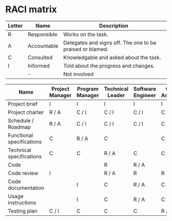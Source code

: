 # RACI matrix



| Letter | Name        | Description                                               |
| ------ | ----------- | --------------------------------------------------------- |
| R      | Responsible | Works on the task.                                        |
| A      | Accountable | Delegates and signs off. The one to be praised or blamed. |
| C      | Consulted   | Knowledgable and asked about the task.                    |
| I      | Informed    | Told about the progress and changes.                      |
| |- | Not involved |



| Name                      | Project Manager | Program Manager | Technical Leader | Software Engineer | Quality Assurance | Client | Stakeholders |
| ------------------------- | --------------- | --------------- | ---------------- | ----------------- | ----------------- | ------ | ------------ |
| Project brief             | I               | I               | I                | I                 | I                 | R / A  | C            |
| Project charter           | R / A           | C / I           | C / I            | C / I             | C / I             | C      | C / I        |
| Schedule / Roadmap        | R / A           | C / I           | C / I            | C / I             | C / I             |        | I            |
| Functional specifications | C               | R / A           | C                |                   | C / I             | C      | I            |
| Technical specifications  | C               | C               | R / A            | C                 | C / I             | C      | I            |
| Code                      |                 |                 | R                | R /  A            |                   |        |              |
| Code review               | I               |                 | R / A            | R                 | R                 |        |              |
| Code documentation        |                 | I               | C                | R / A             | C / I             | I      |              |
| Usage instructions        |                 | I               | C                | R / A             | C / I             | I      |              |
| Testing plan              | C / I           | C               | C                | C                 | R / A             | I      |              |

